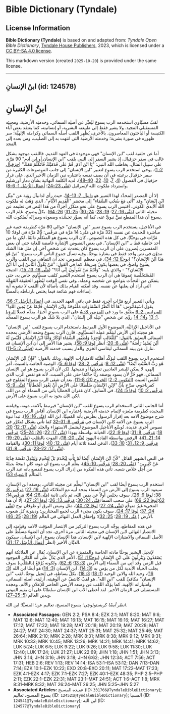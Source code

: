 # Bible Dictionary (Tyndale)

## License Information

**Bible Dictionary (Tyndale)** is based on and adapted from: _Tyndale Open Bible Dictionary_, [Tyndale House Publishers](https://tyndaleopenresources.com/), 2023, which is licensed under a [CC BY-SA 4.0 license](https://creativecommons.org/licenses/by-sa/4.0/legalcode.en).

This markdown version (created `2025-10-20`) is provided under the same license.



--------------------------------

## ابنُ الإنسانِ (id: 124578)

ابنُ الإنسانِ
=============

لقبٌ مسيَّاوي استخدمه الرب يسوع ليُعبِّر عن أصلِه السمائي، وخدمتِه الأرضية، ومجيئِه المستقبلي المجيد. ولا يشير فقط إلى طبيعته البشرية، أو إنسانيته، كما يعتقد بعض آباء الكنيسة أو الباحثون المعاصرون. بالأحرى، يُظْهِر اللقب أصلَه السمائي وكرامتَه الإلهيَّة؛ سر ظهوره في صورة بشرية؛ وخدمته الأرضية التي انتهت به إلى الصليب، ومن بعده إلى المجد.

أما عن خلفية لقب "ابن الإنسان" فهي موجودة في العهد القديم. فاللقب موجود بشكل غالب في سفر حزقيال، إذ يشير السفر إلى النبي بلقب "ابن الإنسان أو ابن آدم" 90 مَرَّة. على سبيل المثال، يخاطب الله النبي: "يَا ابْنَ آدَمَ, قُمْ عَلَى قَدَمَيْكَ فَأَتَكَلَّمَ مَعَكَ" ([حزقيال 2: 1](https://ref.ly/Ezek2:1)). يوحي استخدم الرب يسوع لتعبير "ابن الإنسان" إلى جانب الموضوعات الكثيرة من سفر حزقيال برغبته في أن يصف نفسه باعتباره نبي الزمان الأخير الذي، على غرار حزقيال في الفصول ([4](https://ref.ly/Ezek4:1-Ezek4:17)، [7](https://ref.ly/Ezek7:1-Ezek7:27)، [10](https://ref.ly/Ezek10:1-Ezek10:22)، [22](https://ref.ly/Ezek22:1-Ezek22:31)، [40–48](https://ref.ly/Ezek40:1-Ezek48:35))، لديه الكلمة النهائية بشأن دمار أورشليم واسترداد ملكوت الله لإسرائيل ([مَتَّى 23–24](https://ref.ly/Matt23:1-Matt24:51)؛ [أعمال الرُّسُل 1: 6–8](https://ref.ly/Acts1:6-Acts1:8)).

إلا أن المصدر المحدَّد لهذا التعبير هو [دانيآل 7: 13–14](https://ref.ly/Dan7:13-Dan7:14)، حيث رأى لدانيآل رؤية عن "مِثْل ابْنِ إِنْسَانٍ" وقد "أَتَى مَعَ سُحُبِ السَّمَاءِ" إلى محضر "الْقَدِيمِ الأَيَّامِ"، الذي وَهَبَ له ملكوت الله الأبدي الكوني. اقتبس الرب يسوع على نحوٍ متكرِّر أجزاءً من هذا النص في تعليمه عن مجيئه الثاني ([مَتَّى 16: 27](https://ref.ly/Matt16:27)؛ [19: 28](https://ref.ly/Matt19:28)؛ [24: 30](https://ref.ly/Matt24:30)؛ [25: 31](https://ref.ly/Matt25:31)؛ [26: 64](https://ref.ly/Matt26:64)). بكلِّ وضوحٍ، عَلِمَ الرب يسوع أن هذا المقطع نصٌّ نبويٌّ عنه، كما أنه يصوِّر تجسُّدَه وصعودَه وميراثَه لملكوت الله.

في الأناجيل، يستخدم الرب يسوع تعبير "ابن الإنسان" حوالي 80 مَرَّة كطريقة خفية غير مباشرة للحديث عن نفسه (32 مَرَّة في مَتَّى؛ 14 مَرَّة في مَرقُس؛ 26 مَرَّة في لوقا؛ 10 مَرَّات في يوحنَّا). في كل هذه النصوص، كان الرب يسوع هو المتكلِّم دائمًا، لكن ما من أحد خاطبة قط بـ "ابن الإنسان". في بعض النصوص الإشارة غامضة للغاية حتى أن بعض المفسرين يُصرون على أن الرب يسوع كان يتحدث عن شخصٍ آخر. إن مثل هذا الشك مدوَّن في نص واحد فقط في بشارة يوحنَّا، وفيه تسأل جموع الناس الرب يسوع: "مَنْ هُوَ هَذَا ابْنُ الإِنْسَانِ؟" ([يوحنَّا 12: 34](https://ref.ly/John12:34)). في معظم النصوص، نجد أن التماهي بين اللقب والرب يسوع واضحٌ. في بعضها يكونُ صريحًا، كما في القول: "مَنْ يَقُولُ النَّاسُ إني أنا ابْنُ الإِنْسَانِ؟" \- والذي يليه: "وَأَنْتُمْ مَنْ تَقُولُونَ إِنِّي أَنَا؟" ([مَتَّى 16: 13، 15](https://ref.ly/Matt16:13)). النتيجة المُسْتَخْلَصة عمومًا هي أن الرب يسوع استخدم التعبير كلقب مسيَّاوي خاص به، حتى يتمكن من التحدُّث بتواضعٍ عن شخصه وعمله، وفي نفس الوقت ليُظْهِر الحقيقة المُهِمَّة التي أراد أن يعلنها عن نفسه. وقد أمكنه القيام بذلك بأصالة لأن اللقب لا تشوبه أية إساءات فهم شائعة فيما يختص بارتباطه بالمسيَّا.

ويأتي التعبير أربع مَرَّات أخرى فقط في باقي العهد الجديد. في [أعمال الرُّسُل 7: 56](https://ref.ly/Acts7:56)، يقول اسْتِفَانُوس: "هَا أَنَا أَنْظُرُ السَّمَاوَاتِ مَفْتُوحَةً وَابْنَ الإِنْسَانِ قَائِمًا عَنْ يَمِينِ اللهِ!" [العبرانيين 2: 6](https://ref.ly/Heb2:6) يطبِّق ما ورد في [المزمور 8: 4](https://ref.ly/Ps8:4) على الرب يسوع. أخيرًا، يقدِّم فصلا [الرؤيا 1: 13](https://ref.ly/Rev1:13) و[14: 14](https://ref.ly/Rev14:14) رؤًى عن شخصٍ "شِبْه ابْن إِنْسَان"، الذي بلا شَكٍّ هو الرب يسوع الممجَّد.

في الأناجيل الإزائيَّة، الموضوع الأول المرتبط باستخدام الرب يسوع للقب "ابن الإنسان" هو مجيئه إلى الأرض ليتمِّم عمله المسيَّاوي. قارن الرب يسوع وضعه الأرضي بمجده السمائي السابق بالقول: "لِلثَّعَالِبِ أَوْجِرَةٌ وَلِطُيُورِ السَّمَاءِ أَوْكَارٌ وَأَمَّا ابْنُ الإِنْسَانِ فَلَيْسَ لَهُ أَيْنَ يُسْنِدُ رَأْسَهُ" ([مَتَّى 8: 20](https://ref.ly/Matt8:20)؛ انظر [لوقا 9: 58](https://ref.ly/Luke9:58)). يشير هذا الأمر إلى أن ابن الإنسان قد تنازل عن بيته السمائي ليقاسي الخزي والعار بسبب خدمته الأرضية ([فيلبِّي 2: 5–11](https://ref.ly/Phil2:5-Phil2:11)).

استخدم الرب يسوع اللقب ليؤكِّد أهليَّته للامتيازات الإلهية، وذلك بالقول: "فَإِنَّ ابْنَ الإِنْسَانِ هُوَ رَبُّ السَّبْتِ أَيْضًا" ([مَتَّى 12: 8](https://ref.ly/Matt12:8)؛ [مَرقُس 2: 28](https://ref.ly/Mark2:28)؛ [لوقا 6: 5](https://ref.ly/Luke6:5)). الوصية الخاصة بالسبت، أمر إلهي، لا يمكن للبشر العاديين تعديلها أو تنقيحها. لكن لأن الرب يسوع هو ابن الإنسان السمائي، فهو حُرٌّ لأن يسود بوصفه ربًّا حاكمًا حتى على السبت، لأنه هو نفس الرب الذي أسَّس السبت ([التكوين 2: 2](https://ref.ly/Gen2:2)؛ [الخروج 20: 8–11](https://ref.ly/Exod20:8-Exod20:11)). بعد أن شفى الرب يسوع المفلوج في كفرناحوم، صرَّح بأنَّ "لاِبْنِ الإِنْسَانِ سُلْطَانًا عَلَى الأَرْضِ أَنْ يَغْفِرَ الْخَطَايَا" ([مَتَّى 9: 6](https://ref.ly/Matt9:6)؛ [مَرقُس 2: 10](https://ref.ly/Mark2:10)؛ [لوقا 5: 24](https://ref.ly/Luke5:24)). في السابق، كان غفران الخطايا يأتي من السماء أي من الله، لكن الآن يجود به الرب يسوع على الأرض.

أما الجانب الثاني لاستخدام الرب يسوع للقب "ابن الإنسان" فيرتبط بآلامه، موته، وقيامته المجيدة كطريقة ملغزة لإتمام خدمته الأرضية باعتباره ابن الإنسان. أفاض الرب يسوع في شرح موضوع آلامه بعد إقرار الرسول بطرس بأنه المَسِيَّا، ابنَ الله ([مَتَّى 16: 16](https://ref.ly/Matt16:16)). تبدأ نبوة الرب يسوع عن آلامه كابن الإنسان في [مَرقُس 8: 31–32](https://ref.ly/Mark8:31-Mark8:32) كما تأتي بشكل مُتكرَّر في نصوص أخرى عديدة. تُوسِّع الأناجيل الموضوع ليشمل الاستهزاء والجلد ([مَتَّى 17: 12](https://ref.ly/Matt17:12)؛ [20: 18](https://ref.ly/Matt20:18)؛ [مَرقُس 8: 31](https://ref.ly/Mark8:31)؛ [لوقا 9: 22](https://ref.ly/Luke9:22))، الخيانة بواسطة يهوذا ([مَتَّى 17: 22](https://ref.ly/Matt17:22)؛ [26: 24–25](https://ref.ly/Matt26:24-Matt26:25)؛ [مَرقُس 14: 21، 41](https://ref.ly/Mark14:21))، الرفض بواسطة القادة اليهود ([مَتَّى 20: 18](https://ref.ly/Matt20:18))، الموت بالصَّلِب ([مَتَّى 20: 19](https://ref.ly/Matt20:19)؛ [مَرقُس 9: 12، 31](https://ref.ly/Mark9:12)؛ [10: 33](https://ref.ly/Mark10:33))، الدفن لمدة ثلاثة أيام ([مَتَّى 12: 40](https://ref.ly/Matt12:40)؛ [لوقا 11: 30](https://ref.ly/Luke11:30))، والقيامة ([مَتَّى 17: 22–23](https://ref.ly/Matt17:22-Matt17:23)؛ [مَرقُس 8: 31](https://ref.ly/Mark8:31)).

في النص الشهير القائل "لأَنَّ ابْنَ الإِنْسَانِ أَيْضًا لَمْ يَأْتِ لِيُخْدَمَ بَلْ لِيَخْدِمَ وَلِيَبْذِلَ نَفْسَهُ فِدْيَةً عَنْ كَثِيرِينَ" ([مَتَّى 20: 28](https://ref.ly/Matt20:28)؛ [مَرقُس 10: 45](https://ref.ly/Mark10:45))، يعلِّم الرب يسوع أن موته كان ذبيحةً بديلةً من أجل خلاص شعبه. تأتي هذه الفكرة من إدراك الرب يسوع لنفسه بأنه عبد الرب المتألِّم ([إشعياء 53](https://ref.ly/Isa53:1-Isa53:12)).

استخدم الرب يسوع أيضًا لقب "ابن الإنسان" ليعلِّم عن مجيئه الثاني. بوصفه ابن الإنسان، سيعود الرب يسوع إلى الأرض من السماء بمجد أبيه مع الملائكة ([مَتَّى 16: 27](https://ref.ly/Matt16:27)؛ [مَرقُس 8: 38](https://ref.ly/Mark8:38)؛ [لوقا 9: 26](https://ref.ly/Luke9:26)). سوف يجلس أولاً عن يمين الله، ثم يأتي ثانية ([مَتَّى26: 64](https://ref.ly/Matt26:64)؛ [مَرقُس14: 62](https://ref.ly/Mark14:62)؛[لوقا 22: 69](https://ref.ly/Luke22:69)) على سحب السماء[مَتَّى 24: 30](https://ref.ly/Matt24:30)؛ [مَرقُس13: 26](https://ref.ly/Mark13:26)؛ [لوقا 21: 27](https://ref.ly/Luke21:27)). إلا أن هذا المجيء غيرُ متوقَّعٍ ([مَتَّى 24: 27](https://ref.ly/Matt24:27)؛ [لوقا 12: 40](https://ref.ly/Luke12:40))، مثل وميض البرق أو طوفان نوح ([مَتَّى 24: 37](https://ref.ly/Matt24:37)؛ [لوقا 17: 24](https://ref.ly/Luke17:24)). سوف يكون مجيء الرب لجمع المختارين؛ ودينونة كل شعوب الأرض ( [مَتَّى 19: 28](https://ref.ly/Matt19:28)؛ [25: 32](https://ref.ly/Matt25:32))؛ وإحقاق العدل النهائي في العالم ([19: 28](https://ref.ly/Matt19:28)؛ [25: 46](https://ref.ly/Matt25:46)).

في هذه المقاطع، يوجِّه الرب يسوع التركيز من الانتصار المؤقت لآلامه وقيامته إلى الانتصار النهائي لابن الإنسان في مجيئه الثاني. مرة أخرى، نجد أن الضوءَ مسلَّطٌ على الأصل السمائي والامتيازات الإلهية لابن الإنسان. هذا الإنسان يسوع، ابن الإنسان، سيكون الديَّان الأخير (انظر [أعمال الرُّسُل 17: 31](https://ref.ly/Acts17:31)).

لإنجيل البشير يوحنَّا مادته الخاصة والمتميزة عن ابن الإنسان. يُقال عن الملائكة أنهم يَصْعَدُونَ وَيَنْزِلُونَ عَلَى ابْنِ الإِنْسَانِ ([يوحنَّا 1: 51](https://ref.ly/John1:51))، الأمر الذي يَدُلُّ على أنه الكائن الموجود قبل الزمن وقد أتى من السماء إلى الأرض ([3: 13](https://ref.ly/John3:13)؛ [6: 62](https://ref.ly/John6:62)). ولكونه يُرْفَعُ (بالصَّلْبِ) سوف يجلب الحياة الأبدية لكل من يؤمن به ([3: 14](https://ref.ly/John3:14)). ابن الإنسان ([3: 14](https://ref.ly/John3:14)) هو أيضًا ابن الله ([3: 16](https://ref.ly/John3:16))، وحيد الله والابن الوحيد ([1: 18](https://ref.ly/John1:18)؛ [3: 18](https://ref.ly/John3:18)). بكلِّ بساطةٍ، في إنجيل يوحنَّا، لقب "ابن الإنسان" مكافئٌ للقب "ابن الله". هو لقبٌ كاشفٌ عن ألوهيته، أزليته، أصله السمائي، وامتيازاته الإلهية. كما يؤكِّد اللقب عن وضعه الأرضي الحاضر للإعلان والألم، ومجده المستقبلي في الزمان الأخير. لقد أعطى الآب ابن الإنسان سلطانًا على أن يقيم الموتى ويدين العالم ([5: 25–27](https://ref.ly/John5:25-John5:27)).

*انظر أيضًا* كريستولوچي؛ يسوع المسيح، تعاليم عن؛ المسيَّا؛ ابن الله.

* **Associated Passages:** GEN 2:2; PSA 8:4; EZK 2:1; MAT 8:20; MAT 9:6; MAT 12:8; MAT 12:40; MAT 16:13; MAT 16:15; MAT 16:16; MAT 16:27; MAT 17:12; MAT 17:22; MAT 19:28; MAT 20:18; MAT 20:19; MAT 20:28; MAT 24:27; MAT 24:30; MAT 24:37; MAT 25:31; MAT 25:32; MAT 25:46; MAT 26:64; MRK 2:10; MRK 2:28; MRK 8:31; MRK 8:38; MRK 9:12; MRK 9:31; MRK 10:33; MRK 10:45; MRK 13:26; MRK 14:21; MRK 14:41; MRK 14:62; LUK 5:24; LUK 6:5; LUK 9:22; LUK 9:26; LUK 9:58; LUK 11:30; LUK 12:40; LUK 17:24; LUK 21:27; LUK 22:69; JHN 1:18; JHN 1:51; JHN 3:13; JHN 3:14; JHN 3:16; JHN 3:18; JHN 6:62; JHN 12:34; ACT 7:56; ACT 17:31; HEB 2:6; REV 1:13; REV 14:14; ISA 53:1–ISA 53:12; DAN 7:13–DAN 7:14; EZK 10:1–EZK 10:22; EXO 20:8–EXO 20:11; MAT 17:22–MAT 17:23; EZK 4:1–EZK 4:17; EZK 7:1–EZK 7:27; EZK 40:1–EZK 48:35; PHP 2:5–PHP 2:11; EZK 22:1–EZK 22:31; MAT 23:1–MAT 24:51; ACT 1:6–ACT 1:8; MRK 8:31–MRK 8:32; MAT 26:24–MAT 26:25; JHN 5:25–JHN 5:27
* **Associated Articles:** عقيدة المسيح (ID: `331766@TyndaleBibleDictionary`); يسوع المسيح، تعاليم (ID: `124521@TyndaleBibleDictionary`); المسيا (ID: `124541@TyndaleBibleDictionary`); ابن الله (ID: `124577@TyndaleBibleDictionary`)

